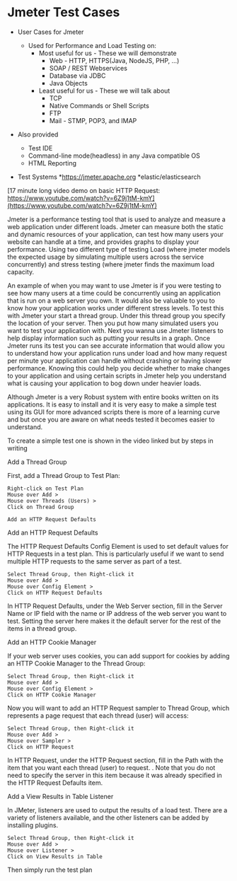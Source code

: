 # Jmeter Test Cases

* User Cases for Jmeter
	* Used for Performance and Load Testing on:
		* Most useful for us - These we will demonstrate
			* Web - HTTP, HTTPS(Java, NodeJS, PHP, ...)
			* SOAP / REST Webservices
			* Database via JDBC
			* Java Objects
		* Least useful for us - These we will talk about
			* TCP
			* Native Commands or Shell Scripts
			* FTP
			* Mail - STMP, POP3, and IMAP
* Also provided
	* Test IDE
	* Command-line mode(headless) in any Java compatible OS
	* HTML Reporting

* Test Systems
	*https://jmeter.apache.org
	*elastic/elasticsearch
	
[17 minute long video demo on basic HTTP Request: https://www.youtube.com/watch?v=6Z9j1tM-kmY](https://www.youtube.com/watch?v=6Z9j1tM-kmY)





Jmeter is a performance testing tool that is used to analyze and measure a web application under different loads. Jmeter can measure both the static and dynamic resources of your application, can test how many users your website can handle at a time, and provides graphs to display your performance. Using two different type of testing Load (where jmeter models the expected usage by simulating multiple users across the service concurrently) and stress testing (where jmeter finds the maximum load capacity.

An example of when you may want to use Jmeter is if you were testing to see how many users at a time could be concurrently using an application that is run on a web server you own. It would also be valuable to you to know how your application works under different stress levels. To test this with Jmeter your start a thread group. Under this thread group you specify the location of your server. Then you put how many simulated users you want to test your application with. Next you wanna use Jmeter listeners to help display information such as putting your results in a graph. Once Jmeter runs its test you can see accurate information that would allow you to understand how your application runs under load and how many request per minute your application can handle without crashing or having slower performance. Knowing this could help you decide whether to make changes to your application and using certain scripts in Jmeter help you understand what is causing your application to bog down under heavier loads.

Although Jmeter is a very Robust system with entire books written on its applications. It is easy to install and it is very easy to make a simple test using its GUI for more advanced scripts there is more of a learning curve and but once you are aware on what needs tested it becomes easier to understand.


To create a simple test one is shown in the video linked but by steps in writing 


Add a Thread Group

First, add a Thread Group to Test Plan:

    Right-click on Test Plan
    Mouse over Add >
    Mouse over Threads (Users) >
    Click on Thread Group
    
    Add an HTTP Request Defaults

Add an HTTP Request Defaults

The HTTP Request Defaults Config Element is used to set default values for HTTP Requests in a test plan. This is particularly useful if we want to send multiple HTTP requests to the same server as part of a test. 

    Select Thread Group, then Right-click it
    Mouse over Add >
    Mouse over Config Element >
    Click on HTTP Request Defaults
    
In HTTP Request Defaults, under the Web Server section, fill in the Server Name or IP field with the name or IP address of the web server you want to test. Setting the server here makes it the default server for the rest of the items in a thread group.


Add an HTTP Cookie Manager

If your web server uses cookies, you can add support for cookies by adding an HTTP Cookie Manager to the Thread Group:

    Select Thread Group, then Right-click it
    Mouse over Add >
    Mouse over Config Element >
    Click on HTTP Cookie Manager

Now you will want to add an HTTP Request sampler to Thread Group, which represents a page request that each thread (user) will access:

    Select Thread Group, then Right-click it
    Mouse over Add >
    Mouse over Sampler >
    Click on HTTP Request

In HTTP Request, under the HTTP Request section, fill in the Path with the item that you want each thread (user) to request. . Note that you do not need to specify the server in this item because it was already specified in the HTTP Request Defaults item.


Add a View Results in Table Listener

In JMeter, listeners are used to output the results of a load test. There are a variety of listeners available, and the other listeners can be added by installing plugins.

    Select Thread Group, then Right-click it
    Mouse over Add >
    Mouse over Listener >
    Click on View Results in Table

Then simply run the test plan

